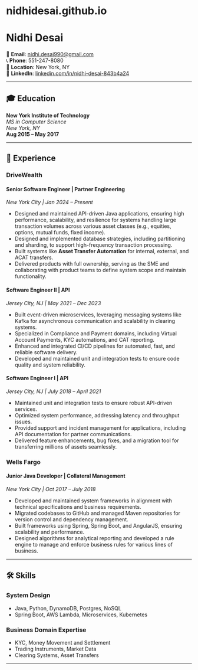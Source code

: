 # nidhidesai.github.io
# Nidhi Desai

📧 **Email**: nidhi.desai990@gmail.com  
📞 **Phone**: 551-247-8080  
📍 **Location**: New York, NY  
🔗 **LinkedIn**: [linkedin.com/in/nidhi-desai-843b4a24](https://www.linkedin.com/in/nidhi-desai-843b4a24)  

---

## 🎓 Education

**New York Institute of Technology**  
*MS in Computer Science*  
_New York, NY_  
**Aug 2015 – May 2017**  

---

## 💼 Experience

### **DriveWealth**  
#### Senior Software Engineer | Partner Engineering  
_New York City | Jan 2024 – Present_  
- Designed and maintained API-driven Java applications, ensuring high performance, scalability, and resilience for systems handling large transaction volumes across various asset classes (e.g., equities, options, mutual funds, fixed income).  
- Designed and implemented database strategies, including partitioning and sharding, to support high-frequency transaction processing.  
- Built systems like **Asset Transfer Automation** for internal, external, and ACAT transfers.  
- Delivered products with full ownership, serving as the SME and collaborating with product teams to define system scope and maintain functionality.  

#### Software Engineer II | API  
_Jersey City, NJ | May 2021 – Dec 2023_  
- Built event-driven microservices, leveraging messaging systems like Kafka for asynchronous communication and scalability in clearing systems.  
- Specialized in Compliance and Payment domains, including Virtual Account Payments, KYC automations, and CAT reporting.  
- Enhanced and integrated CI/CD pipelines for automated, fast, and reliable software delivery.  
- Developed and maintained unit and integration tests to ensure code quality and system reliability.  

#### Software Engineer I | API  
_Jersey City, NJ | July 2018 – April 2021_  
- Maintained unit and integration tests to ensure robust API-driven services.  
- Optimized system performance, addressing latency and throughput issues.  
- Provided support and incident management for applications, including API documentation for partner communications.  
- Delivered feature enhancements, bug fixes, and a migration tool for transferring millions of assets seamlessly.  

### **Wells Fargo**  
#### Junior Java Developer | Collateral Management  
_New York City | Oct 2017 – July 2018_  
- Developed and maintained system frameworks in alignment with technical specifications and business requirements.  
- Migrated codebases to GitHub and managed Maven repositories for version control and dependency management.  
- Built frameworks using Spring, Spring Boot, and AngularJS, ensuring scalability and performance.  
- Designed algorithms for analytical reporting and developed a rule engine to manage and enforce business rules for various lines of business.  

---

## 🛠 Skills

### **System Design**  
- Java, Python, DynamoDB, Postgres, NoSQL  
- Spring Boot, AWS Lambda, Microservices, Kubernetes  

### **Business Domain Expertise**  
- KYC, Money Movement and Settlement  
- Trading Instruments, Market Data  
- Clearing Systems, Asset Transfers  

---
